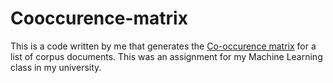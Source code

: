 # Cooccurence-matrix

This is a code written by me that generates the [Co-occurence matrix](https://en.wikipedia.org/wiki/Co-occurrence_matrix) for a list of corpus documents. This was an assignment for my Machine Learning class in my university. 
